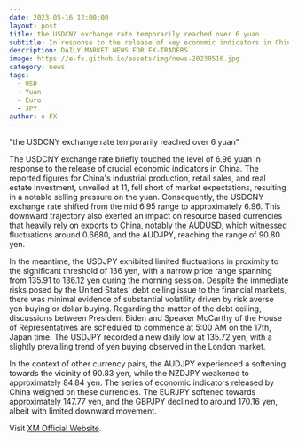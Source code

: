 ```yaml
---
date: 2023-05-16 12:00:00
layout: post
title: the USDCNY exchange rate temporarily reached over 6 yuan
subtitle: In response to the release of key economic indicators in China.
description: DAILY MARKET NEWS FOR FX-TRADERS.
image: https://e-fx.github.io/assets/img/news-20230516.jpg
category: news
tags:
  - USD
  - Yuan
  - Euro
  - JPY
author: e-FX
---
```


"the USDCNY exchange rate temporarily reached over 6 yuan"

The USDCNY exchange rate briefly touched the level of 6.96 yuan in response to the release of crucial economic indicators in China. The reported figures for China's industrial production, retail sales, and real estate investment, unveiled at 11, fell short of market expectations, resulting in a notable selling pressure on the yuan. Consequently, the USDCNY exchange rate shifted from the mid 6.95 range to approximately 6.96. This downward trajectory also exerted an impact on resource based currencies that heavily rely on exports to China, notably the AUDUSD, which witnessed fluctuations around 0.6680, and the AUDJPY, reaching the range of 90.80 yen.

In the meantime, the USDJPY exhibited limited fluctuations in proximity to the significant threshold of 136 yen, with a narrow price range spanning from 135.91 to 136.12 yen during the morning session. Despite the immediate risks posed by the United States' debt ceiling issue to the financial markets, there was minimal evidence of substantial volatility driven by risk averse yen buying or dollar buying. Regarding the matter of the debt ceiling, discussions between President Biden and Speaker McCarthy of the House of Representatives are scheduled to commence at 5:00 AM on the 17th, Japan time. The USDJPY recorded a new daily low at 135.72 yen, with a slightly prevailing trend of yen buying observed in the London market.

In the context of other currency pairs, the AUDJPY experienced a softening towards the vicinity of 90.83 yen, while the NZDJPY weakened to approximately 84.84 yen. The series of economic indicators released by China weighed on these currencies. The EURJPY softened towards approximately 147.77 yen, and the GBPJPY declined to around 170.16 yen, albeit with limited downward movement.




Visit [XM Official Website](https://clicks.pipaffiliates.com/c?c=550036&l=en&p=0).